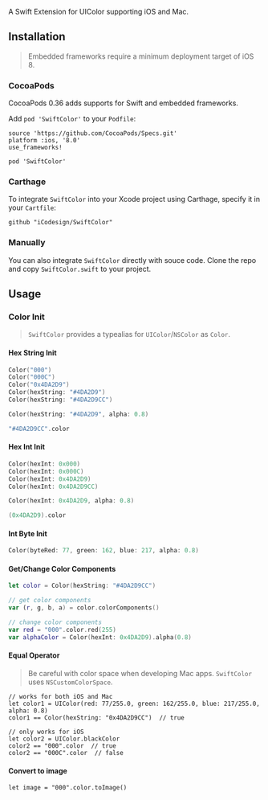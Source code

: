 A Swift Extension for UIColor supporting iOS and Mac.

## Installation

> Embedded frameworks require a minimum deployment target of iOS 8. 

### CocoaPods

CocoaPods 0.36 adds supports for Swift and embedded frameworks. 

Add ```pod 'SwiftColor'``` to your ```Podfile```: 

```
source 'https://github.com/CocoaPods/Specs.git'
platform :ios, '8.0'
use_frameworks!

pod 'SwiftColor'
```

### Carthage

To integrate ```SwiftColor``` into your Xcode project using Carthage, specify it in your ```Cartfile```:

```
github "iCodesign/SwiftColor"
```

### Manually

You can also integrate ```SwiftColor``` directly with souce code. Clone the repo and copy ```SwiftColor.swift``` to your project.

## Usage

### Color Init

> ```SwiftColor``` provides a typealias for ```UIColor```/`NSColor` as ```Color```.

#### Hex String Init

```swift
Color("000")
Color("000C")
Color("0x4DA2D9")
Color(hexString: "#4DA2D9")
Color(hexString: "#4DA2D9CC")

Color(hexString: "#4DA2D9", alpha: 0.8)

"#4DA2D9CC".color
```

#### Hex Int Init

```swift
Color(hexInt: 0x000)
Color(hexInt: 0x000C)
Color(hexInt: 0x4DA2D9)
Color(hexInt: 0x4DA2D9CC)

Color(hexInt: 0x4DA2D9, alpha: 0.8)

(0x4DA2D9).color
```

#### Int Byte Init

```swift
Color(byteRed: 77, green: 162, blue: 217, alpha: 0.8)
```

#### Get/Change Color Components

```swift
let color = Color(hexString: "#4DA2D9CC")

// get color components
var (r, g, b, a) = color.colorComponents()

// change color components
var red = "000".color.red(255)
var alphaColor = Color(hexInt: 0x4DA2D9).alpha(0.8)
```

#### Equal Operator

> Be careful with color space when developing Mac apps. `SwiftColor` uses `NSCustomColorSpace`.

```
// works for both iOS and Mac
let color1 = UIColor(red: 77/255.0, green: 162/255.0, blue: 217/255.0, alpha: 0.8)
color1 == Color(hexString: "0x4DA2D9CC")  // true

// only works for iOS
let color2 = UIColor.blackColor
color2 == "000".color  // true
color2 == "000C".color  // false
```

#### Convert to image

```
let image = "000".color.toImage()
```



